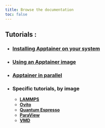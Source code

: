 ```yaml
---
title: Browse the documentation
toc: false
---
```




<h2>Tutorials :</h2>

- <h3><a href="/en/documentation/install-apptainer/howto/">Installing Apptainer on your system</a></h3>

- <h3><a href="/en/documentation/use-apptainer-image/howto/">Using an Apptainer image</a></h3>

- <h3><a href="/en/documentation/apptainer-parallel/howto/">Apptainer in parallel</a></h3>

- <h3>Specific tutorials, by image</h3>

  - <a href="/en/documentation/by-container/lammps/"><b>LAMMPS</b></a>
  - <a href="/en/documentation/by-container/ovito/"><b>Ovito</b></a>
  - <a href="/en/documentation/by-container/quantum-espresso/"><b>Quantum Espresso</b></a>
  - <a href="/en/documentation/by-container/paraview/"><b>ParaView</b></a>
  - <a href="/en/documentation/by-container/vmd/"><b>VMD</b></a>
